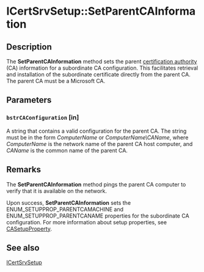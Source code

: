 # ICertSrvSetup::SetParentCAInformation

## Description

The **SetParentCAInformation** method sets the parent [certification authority](https://learn.microsoft.com/windows/desktop/SecGloss/c-gly) (CA) information for a subordinate CA configuration. This facilitates retrieval and installation of the subordinate certificate directly from the parent CA. The parent CA must be a Microsoft CA.

## Parameters

### `bstrCAConfiguration` [in]

A string that contains a valid configuration for the parent CA. The string must be in the form *ComputerName* or *ComputerName\CAName*, where *ComputerName* is the network name of the parent CA host computer, and *CAName* is the common name of the parent CA.

## Remarks

The **SetParentCAInformation** method pings the parent CA computer to verify that it is available on the network.

Upon success, **SetParentCAInformation** sets the ENUM_SETUPPROP_PARENTCAMACHINE and ENUM_SETUPPROP_PARENTCANAME properties for the subordinate CA configuration.
For more information about setup properties, see [CASetupProperty](https://learn.microsoft.com/windows/win32/api/casetup/ne-casetup-casetupproperty).

## See also

[ICertSrvSetup](https://learn.microsoft.com/windows/desktop/api/casetup/nn-casetup-icertsrvsetup)